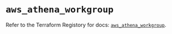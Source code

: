 # `aws_athena_workgroup`

Refer to the Terraform Registory for docs: [`aws_athena_workgroup`](https://www.terraform.io/docs/providers/aws/r/athena_workgroup).
